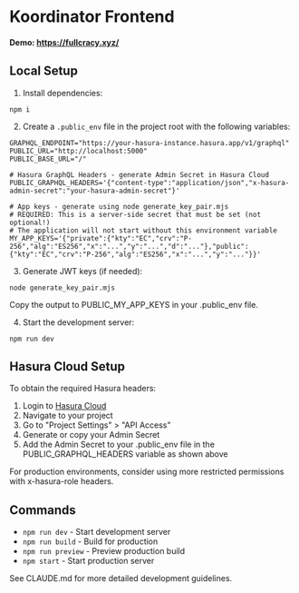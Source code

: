 
# Koordinator Frontend

#### Demo: https://fullcracy.xyz/

## Local Setup

1. Install dependencies:
```
npm i
```

2. Create a `.public_env` file in the project root with the following variables:
```
GRAPHQL_ENDPOINT="https://your-hasura-instance.hasura.app/v1/graphql"
PUBLIC_URL="http://localhost:5000"
PUBLIC_BASE_URL="/"

# Hasura GraphQL Headers - generate Admin Secret in Hasura Cloud
PUBLIC_GRAPHQL_HEADERS='{"content-type":"application/json","x-hasura-admin-secret":"your-hasura-admin-secret"}'

# App keys - generate using node generate_key_pair.mjs
# REQUIRED: This is a server-side secret that must be set (not optional!)
# The application will not start without this environment variable
MY_APP_KEYS='{"private":{"kty":"EC","crv":"P-256","alg":"ES256","x":"...","y":"...","d":"..."},"public":{"kty":"EC","crv":"P-256","alg":"ES256","x":"...","y":"..."}}'
```

3. Generate JWT keys (if needed):
```
node generate_key_pair.mjs
```
Copy the output to PUBLIC_MY_APP_KEYS in your .public_env file.

4. Start the development server:
```
npm run dev
```

## Hasura Cloud Setup

To obtain the required Hasura headers:

1. Login to [Hasura Cloud](https://cloud.hasura.io)
2. Navigate to your project
3. Go to "Project Settings" > "API Access"
4. Generate or copy your Admin Secret
5. Add the Admin Secret to your .public_env file in the PUBLIC_GRAPHQL_HEADERS variable as shown above

For production environments, consider using more restricted permissions with x-hasura-role headers.

## Commands

- `npm run dev` - Start development server
- `npm run build` - Build for production
- `npm run preview` - Preview production build
- `npm start` - Start production server

See CLAUDE.md for more detailed development guidelines.

